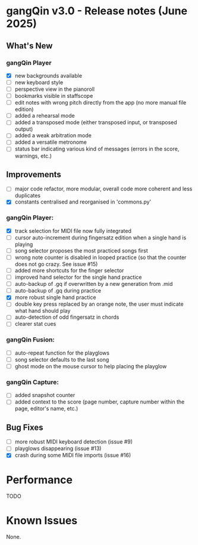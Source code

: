 # gangQin v3.0 - Release notes (June 2025)

## What's New
### gangQin Player
- [X] new backgrounds available
- [ ] new keyboard style
- [ ] perspective view in the pianoroll
- [ ] bookmarks visible in staffscope
- [ ] edit notes with wrong pitch directly from the app (no more manual file edition)
- [ ] added a rehearsal mode
- [ ] added a transposed mode (either transposed input, or transposed output)
- [ ] added a weak arbitration mode
- [ ] added a versatile metronome
- [ ] status bar indicating various kind of messages (errors in the score, warnings, etc.)

## Improvements
- [ ] major code refactor, more modular, overall code more coherent and less duplicates
- [X] constants centralised and reorganised in 'commons.py'

### gangQin Player:
- [X] track selection for MIDI file now fully integrated
- [ ] cursor auto-increment during fingersatz edition when a single hand is playing
- [ ] song selector proposes the most practiced songs first
- [ ] wrong note counter is disabled in looped practice (so that the counter does not go crazy. See issue #15)
- [ ] added more shortcuts for the finger selector
- [ ] improved hand selector for the single hand practice
- [ ] auto-backup of .gq if overwritten by a new generation from .mid
- [ ] auto-backup of .gq during practice
- [X] more robust single hand practice
- [ ] double key press replaced by an orange note, the user must indicate what hand should play
- [ ] auto-detection of odd fingersatz in chords
- [ ] clearer stat cues

### gangQin Fusion:
- [ ] auto-repeat function for the playglows
- [ ] song selector defaults to the last song
- [ ] ghost mode on the mouse cursor to help placing the playglow

### gangQin Capture:
- [ ] added snapshot counter
- [ ] added context to the score (page number, capture number within the page, editor's name, etc.)

## Bug Fixes
- [ ] more robust MIDI keyboard detection (issue #9)
- [ ] playglows disappearing (issue #13)
- [X] crash during some MIDI file imports (issue #16)

# Performance
TODO

# Known Issues
None.